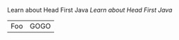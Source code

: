 Learn about Head First Java
*Learn about Head First Java*
<table>
	<tr>
		<td>Foo</td><td>GOGO</td>
	</tr>
</table>

